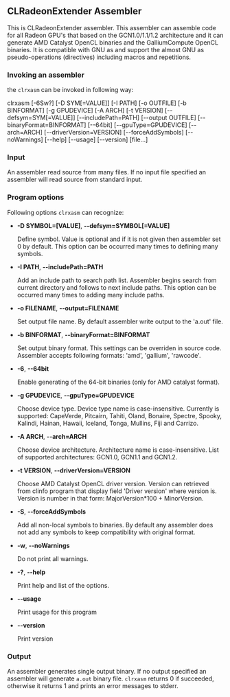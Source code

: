 ## CLRadeonExtender Assembler

This is CLRadeonExtender assembler. This assembler can assemble code for all Radeon GPU's
that based on the GCN1.0/1.1/1.2 architecture and it can generate AMD Catalyst
OpenCL binaries and the GalliumCompute OpenCL binaries. It is compatible with GNU as
and support the almost GNU as pseudo-operations (directives) including macros and
repetitions.

### Invoking an assembler

the `clrxasm` can be invoked in following way:

clrxasm [-6Sw?] [-D SYM[=VALUE]] [-I PATH] [-o OUTFILE] [-b BINFORMAT]
[-g GPUDEVICE] [-A ARCH] [-t VERSION] [--defsym=SYM[=VALUE]] [--includePath=PATH]
[--output OUTFILE] [--binaryFormat=BINFORMAT] [--64bit] [--gpuType=GPUDEVICE]
[--arch=ARCH] [--driverVersion=VERSION] [--forceAddSymbols] [--noWarnings]
[--help] [--usage] [--version] [file...]

### Input

An assembler read source from many files. If no input file specified an assembler
will read source from standard input.

### Program options

Following options `clrxasm` can recognize:

* **-D SYMBOL=[VALUE]**, **--defsym=SYMBOL[=VALUE]**

    Define symbol. Value is optional and if it is not given then assembler set 0 by default.
This option can be occurred many times to defining many symbols.

* **-I PATH**, **--includePath=PATH**

    Add  an include path to search path list. Assembler begins search from current directory
and follows to next include paths.
This option can be occurred many times to adding many include paths.

* **-o FILENAME**, **--output=FILENAME**

    Set output file name. By default assembler write output to the 'a.out' file.

* **-b BINFORMAT**, **--binaryFormat=BINFORMAT**

    Set output binary format. This settings can be overriden in source code.
Assembler accepts following formats: 'amd', 'gallium', 'rawcode'.

* **-6**, **--64bit**

    Enable generating of the 64-bit binaries (only for AMD catalyst format).

* **-g GPUDEVICE**, **--gpuType=GPUDEVICE**

    Choose device type. Device type name is case-insensitive.
Currently is supported: 
CapeVerde, Pitcairn, Tahiti, Oland, Bonaire, Spectre, Spooky, Kalindi,
Hainan, Hawaii, Iceland, Tonga, Mullins, Fiji and Carrizo.

* **-A ARCH**, **--arch=ARCH**

    Choose device architecture. Architecture name is case-insensitive.
List of supported architectures:
GCN1.0, GCN1.1 and GCN1.2.

* **-t VERSION**, **--driverVersion=VERSION**

    Choose AMD Catalyst OpenCL driver version. Version can retrieved from clinfo program
that display field 'Driver version' where version is. Version is number in that form:
MajorVersion*100 + MinorVersion.

* **-S**, **--forceAddSymbols**

    Add all non-local symbols to binaries. By default any assembler does not add any symbols
to keep compatibility with original format.

* **-w**, **--noWarnings**

    Do not print all warnings.

* **-?**, **--help**

    Print help and list of the options.

* **--usage**

    Print usage for this program

* **--version**

    Print version

### Output

An assembler generates single output binary. If no output specified an assembler will
generate `a.out` binary file. `clrxasm` returns 0 if succeeded, otherwise
it returns 1 and prints an error messages to stderr.

